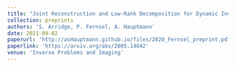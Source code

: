 ```yaml
---
title: "Joint Reconstruction and Low-Rank Decomposition for Dynamic Inverse Problems"
collection: preprints
authors: 'S. Arridge, P. Fernsel, A. Hauptmann'
date: 2021-09-02
paperurl: 'http://asHauptmann.github.io/files/2020_Fernsel_preprint.pdf'
paperlink: 'https://arxiv.org/abs/2005.14042'
venue: 'Inverse Problems and Imaging'
---
```

